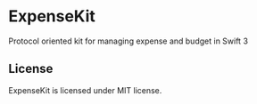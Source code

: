 # ExpenseKit

Protocol oriented kit for managing expense and budget in Swift 3

## License

ExpenseKit is licensed under MIT license.
